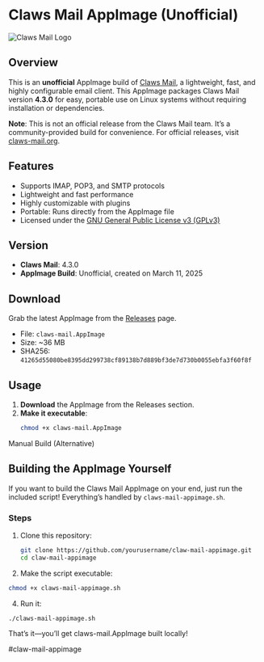 # Claws Mail AppImage (Unofficial)  
![Claws Mail Logo](https://claws-mail.org/img/sc-bar-right.png) <!-- Optional: Add a logo if you host one -->

## Overview
This is an **unofficial** AppImage build of [Claws Mail](https://www.claws-mail.org/), a lightweight, fast, and highly configurable email client. This AppImage packages Claws Mail version **4.3.0** for easy, portable use on Linux systems without requiring installation or dependencies.

**Note**: This is not an official release from the Claws Mail team. It’s a community-provided build for convenience. For official releases, visit [claws-mail.org](https://www.claws-mail.org/).

## Features
- Supports IMAP, POP3, and SMTP protocols
- Lightweight and fast performance
- Highly customizable with plugins
- Portable: Runs directly from the AppImage file
- Licensed under the [GNU General Public License v3 (GPLv3)](https://www.gnu.org/licenses/gpl-3.0.en.html)

## Version
- **Claws Mail**: 4.3.0
- **AppImage Build**: Unofficial, created on March 11, 2025

## Download
Grab the latest AppImage from the [Releases](https://github.com/danrobi11/claw-mail-appimage/releases) page.

- File: `claws-mail.AppImage`
- Size: ~36 MB
- SHA256: `41265d55080be8395dd299738cf89138b7d889bf3de7d730b0055ebfa3f60f8f`

## Usage
1. **Download** the AppImage from the Releases section.
2. **Make it executable**:
   ```bash
   chmod +x claws-mail.AppImage

Manual Build (Alternative)
## Building the AppImage Yourself
If you want to build the Claws Mail AppImage on your end, just run the included script! Everything’s handled by `claws-mail-appimage.sh`.

### Steps
1. Clone this repository:
   ```bash
   git clone https://github.com/yourusername/claw-mail-appimage.git
   cd claw-mail-appimage

2. Make the script executable:
```bash
chmod +x claws-mail-appimage.sh
```
4. Run it:
```bash
./claws-mail-appimage.sh
```

That’s it—you’ll get claws-mail.AppImage built locally!

#claw-mail-appimage

